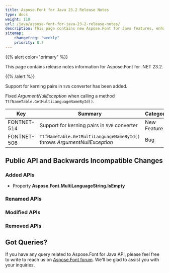 ```yaml
---
title: Aspose.Font for Java 23.2 Release Notes
type: docs
weight: 110
url: /java/aspose-font-for-java-23-2-release-notes/
description: This page contains new Aspose.Font for Java features, enhancement, and bug fixes in 2023, version 23.2.
sitemap:
    changefreq: "weekly"
    priority: 0.7
---
```


{{% alert color="primary" %}} 

This page contains release notes information for Aspose.Font for .NET 23.2.

{{% /alert %}} 

Support for kerning pairs in `SVG` converter has been added.

Fixed *ArgumentNullException* when calling a method `TtfNameTable.GetMultiLanguageNameById()`.

| Key | Summary | Category |
|---|---|---|
| FONTNET-514 | Support for kerning pairs in `SVG` converter | New Feature |
| FONTNET-506 | `TtfNameTable.GetMultiLanguageNameById()` throws *ArgumentNullException* | Bug |

## Public API and Backwards Incompatible Changes

### Added APIs
 * Property **Aspose.Font.MultiLanguageString.IsEmpty**

### Renamed APIs
 
### Modified APIs

### Removed APIs

## Got Queries?
If you have any query related to Aspose.Font for Java API, please feel free to write to reach us on [Aspose.Font forum](https://forum.aspose.com/c/font/). We'll be glad to assist you with your inquiries.
